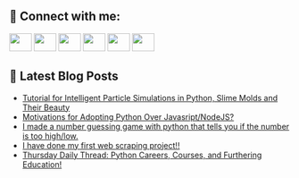 ## 🔎 Connect with me:
[<img height="32" width="40" src="https://cdn.jsdelivr.net/npm/simple-icons@v5/icons/telegram.svg" />](https://t.me/bullbesh)
[<img height="32" width="40" src="https://cdn.jsdelivr.net/npm/simple-icons@v5/icons/vk.svg" />](https://vk.com/bullbesh)
[<img height="32" width="40" src="https://cdn.jsdelivr.net/npm/simple-icons@v5/icons/twitter.svg" />](https://twitter.com/bullbesh1)
[<img height="32" width="40" src="https://cdn.jsdelivr.net/npm/simple-icons@v5/icons/instagram.svg" />](https://www.instagram.com/bullbesh)
[<img height="32" width="40" src="https://cdn.jsdelivr.net/npm/simple-icons@v5/icons/reddit.svg" />](https://www.reddit.com/user/bullbesh)
[<img height="32" width="40" src="https://cdn.jsdelivr.net/npm/simple-icons@v5/icons/youtube.svg" />](https://www.youtube.com/channel/UCtfjRs6uzgq5mfm8S06WTcg)

## 📕 Latest Blog Posts
<!-- BLOG-POST-LIST:START -->
- [Tutorial for Intelligent Particle Simulations in Python, Slime Molds and Their Beauty](https://www.reddit.com/r/Python/comments/v2z5jn/tutorial_for_intelligent_particle_simulations_in/)
- [Motivations for Adopting Python Over Javasript/NodeJS?](https://www.reddit.com/r/Python/comments/v2xbvw/motivations_for_adopting_python_over/)
- [I made a number guessing game with python that tells you if the number is too high/low.](https://www.reddit.com/r/Python/comments/v2vt9x/i_made_a_number_guessing_game_with_python_that/)
- [I have done my first web scraping project!!](https://www.reddit.com/r/Python/comments/v2vgts/i_have_done_my_first_web_scraping_project/)
- [Thursday Daily Thread: Python Careers, Courses, and Furthering Education!](https://www.reddit.com/r/Python/comments/v2vgf8/thursday_daily_thread_python_careers_courses_and/)
<!-- BLOG-POST-LIST:END -->
